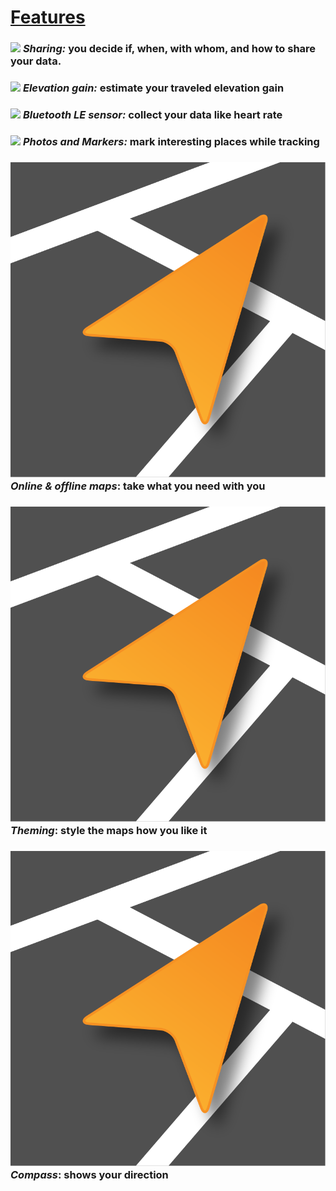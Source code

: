 # [Features](features)

### <img src="{{ site.logo-url }}" class="on-line-logo"> _Sharing:_ you decide if, when, with whom, and how to share your data.

### <img src="{{ site.logo-url }}" class="on-line-logo"> _Elevation gain:_ estimate your traveled elevation gain

### <img src="{{ site.logo-url }}" class="on-line-logo"> _Bluetooth LE sensor:_ collect your data like heart rate

### <img src="{{ site.logo-url }}" class="on-line-logo"> _Photos and Markers:_ mark interesting places while tracking

### <img src="/static/img/osmdashboard-logo.svg" class="on-line-logo"> _Online & offline maps_: take what you need with you

### <img src="/static/img/osmdashboard-logo.svg" class="on-line-logo"> _Theming_: style the maps how you like it

### <img src="/static/img/osmdashboard-logo.svg" class="on-line-logo"> _Compass_: shows your direction
